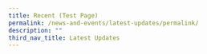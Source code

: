 ```yaml
---
title: Recent (Test Page)
permalink: /news-and-events/latest-updates/permalink/
description: ""
third_nav_title: Latest Updates
---
```

